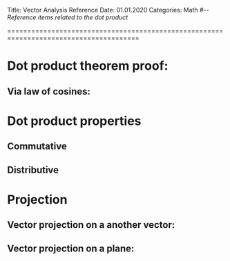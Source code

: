 Title: Vector Analysis Reference
Date:  01.01.2020
Categories: Math
#--
*Reference items related to the dot product*

=======================================================================================

Dot product theorem proof:
=======================================================================================

Via law of cosines:
---------------------------------------------------------------------------------------

Dot product properties
=======================================================================================

Commutative
---------------------------------------------------------------------------------------

Distributive
---------------------------------------------------------------------------------------

Projection
=======================================================================================

Vector projection on a another vector:
---------------------------------------------------------------------------------------

Vector projection on a plane:
---------------------------------------------------------------------------------------
